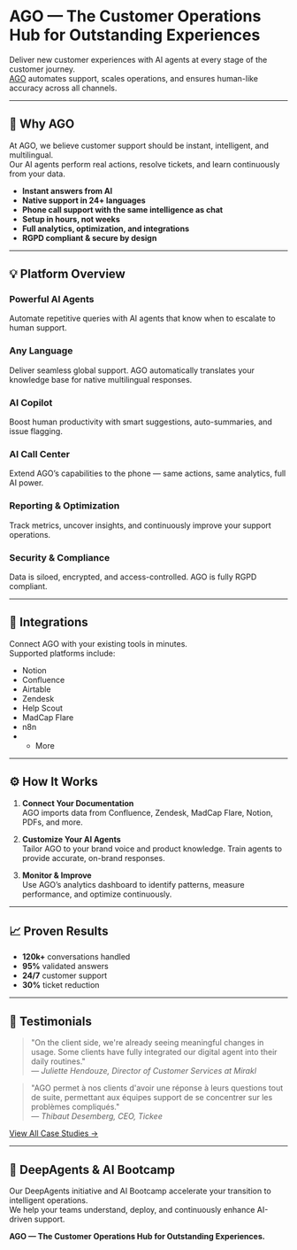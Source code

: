# AGO — The Customer Operations Hub for Outstanding Experiences

Deliver new customer experiences with AI agents at every stage of the customer journey.  
[AGO](https://useago.com/) automates support, scales operations, and ensures human-like accuracy across all channels.

---

## 🚀 Why AGO

At AGO, we believe customer support should be instant, intelligent, and multilingual.  
Our AI agents perform real actions, resolve tickets, and learn continuously from your data.

- **Instant answers from AI**
- **Native support in 24+ languages**
- **Phone call support with the same intelligence as chat**
- **Setup in hours, not weeks**
- **Full analytics, optimization, and integrations**
- **RGPD compliant & secure by design**

---

## 💡 Platform Overview

### **Powerful AI Agents**
Automate repetitive queries with AI agents that know when to escalate to human support.

### **Any Language**
Deliver seamless global support. AGO automatically translates your knowledge base for native multilingual responses.

### **AI Copilot**
Boost human productivity with smart suggestions, auto-summaries, and issue flagging.

### **AI Call Center**
Extend AGO’s capabilities to the phone — same actions, same analytics, full AI power.

### **Reporting & Optimization**
Track metrics, uncover insights, and continuously improve your support operations.

### **Security & Compliance**
Data is siloed, encrypted, and access-controlled. AGO is fully RGPD compliant.

---

## 🔌 Integrations

Connect AGO with your existing tools in minutes.  
Supported platforms include:

- Notion  
- Confluence  
- Airtable  
- Zendesk  
- Help Scout  
- MadCap Flare  
- n8n  
- + More

---

## ⚙️ How It Works

1. **Connect Your Documentation**  
   AGO imports data from Confluence, Zendesk, MadCap Flare, Notion, PDFs, and more.

2. **Customize Your AI Agents**  
   Tailor AGO to your brand voice and product knowledge. Train agents to provide accurate, on-brand responses.

3. **Monitor & Improve**  
   Use AGO’s analytics dashboard to identify patterns, measure performance, and optimize continuously.

---

## 📈 Proven Results

- **120k+** conversations handled  
- **95%** validated answers  
- **24/7** customer support  
- **30%** ticket reduction

---

## 💬 Testimonials

> "On the client side, we're already seeing meaningful changes in usage. Some clients have fully integrated our digital agent into their daily routines."  
> — *Juliette Hendouze, Director of Customer Services at Mirakl*

> "AGO permet à nos clients d'avoir une réponse à leurs questions tout de suite, permettant aux équipes support de se concentrer sur les problèmes compliqués."  
> — *Thibaut Desemberg, CEO, Tickee*

[View All Case Studies →](#https://www.useago.com/case-studies)

---

## 🧠 DeepAgents & AI Bootcamp

Our DeepAgents initiative and AI Bootcamp accelerate your transition to intelligent operations.  
We help your teams understand, deploy, and continuously enhance AI-driven support.


**AGO — The Customer Operations Hub for Outstanding Experiences.**
